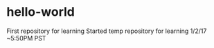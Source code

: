 # hello-world
First repository for learning
Started temp repository for learning 1/2/17 ~5:50PM PST
